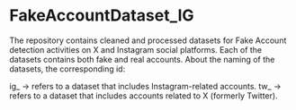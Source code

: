 # FakeAccountDataset_IG
The repository contains cleaned and processed datasets for Fake Account detection activities on X and Instagram social platforms.
Each of the datasets contains both fake and real accounts. 
About the naming of the datasets, the corresponding id:

ig_ -> refers to a dataset that includes Instagram-related accounts.
tw_ -> refers to a dataset that includes accounts related to X (formerly Twitter).


